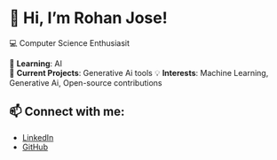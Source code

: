 # 👋 Hi, I’m Rohan Jose!
💻 Computer Science Enthusiasit


🌱 **Learning**: AI  
💼 **Current Projects**: Generative Ai tools
💡 **Interests**: Machine Learning, Generative Ai, Open-source contributions  

## 📫 Connect with me:
- [LinkedIn](https://www.linkedin.com/in/rohan-jose-60191b290/)
- [GitHub](https://github.com/RohanJose)
